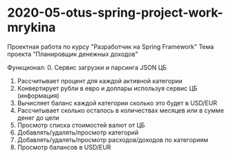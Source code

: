 # 2020-05-otus-spring-project-work-mrykina

Проектная работа по курсу "Разработчик на Spring Framework"
Тема проекта "Планировщик денежных доходов"

Функционал:
0. Сервис загрузки и парсинга JSON ЦБ 
1. Рассчитывает процент для каждой активной категории
2. Конвертирует рубли в евро и доллары используя сервис ЦБ (информация)
3. Вычисляет баланс каждой категории сколько это будет в USD/EUR
4. Рассчитывает сколько осталось в количествах месяцев или в сумме денег до цели 
5. Просмотр списка стоимостей валют от ЦБ
6. Добавлять/удалять/просмотр категорий
7. Добавлять/удалять/просмотр расходов/доходов по категориям
8. Просмотр балансов в USD/EUR
